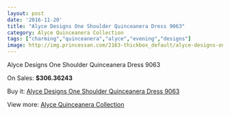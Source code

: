 ```yaml
---
layout: post
date: '2016-11-20'
title: "Alyce Designs One Shoulder Quinceanera Dress 9063"
category: Alyce Quinceanera Collection
tags: ["charming","quinceanera","alyce","evening","designs"]
image: http://img.princessan.com/2163-thickbox_default/alyce-designs-one-shoulder-quinceanera-dress-9063.jpg
---
```

Alyce Designs One Shoulder Quinceanera Dress 9063

On Sales: **$306.36243**
<a href="https://www.princessan.com/en/alyce-quinceanera-collection/973-alyce-designs-one-shoulder-quinceanera-dress-9063.html"><amp-img layout="responsive" width="600" height="600" src="//img.princessan.com/2163-thickbox_default/alyce-designs-one-shoulder-quinceanera-dress-9063.jpg" alt="Alyce Designs One Shoulder Quinceanera Dress 9063 0" /></a>
<a href="https://www.princessan.com/en/alyce-quinceanera-collection/973-alyce-designs-one-shoulder-quinceanera-dress-9063.html"><amp-img layout="responsive" width="600" height="600" src="//img.princessan.com/2164-thickbox_default/alyce-designs-one-shoulder-quinceanera-dress-9063.jpg" alt="Alyce Designs One Shoulder Quinceanera Dress 9063 1" /></a>

Buy it: [Alyce Designs One Shoulder Quinceanera Dress 9063](https://www.princessan.com/en/alyce-quinceanera-collection/973-alyce-designs-one-shoulder-quinceanera-dress-9063.html "Alyce Designs One Shoulder Quinceanera Dress 9063")

View more: [Alyce Quinceanera Collection](https://www.princessan.com/en/9-alyce-quinceanera-collection "Alyce Quinceanera Collection")